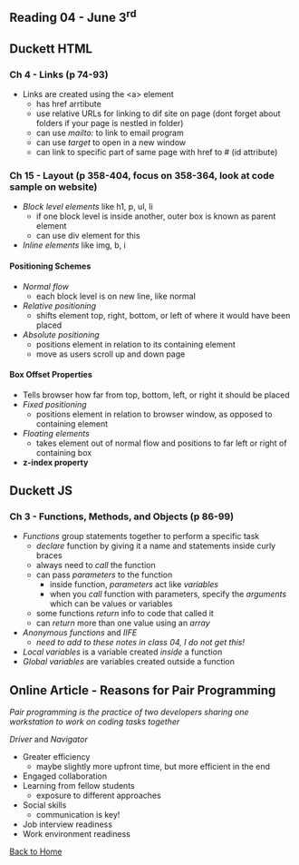 ## Reading 04 - June 3<sup>rd</sup>


## **Duckett HTML**

### Ch 4 - Links (p 74-93)
- Links are created using the \<a> element
  - has href arrtibute
  - use relative URLs for linking to dif site on page (dont forget about folders if your page is nestled in folder)
  - can use *mailto:* to link to email program
  - can use *target* to open in a new window  
  - can link to specific part of same page with href to # (id attribute)

### Ch 15 - Layout (p 358-404, focus on 358-364, look at code sample on website)
- *Block level elements* like h1, p, ul, li
  - if one block level is inside another, outer box is known as parent element
  - can use div element for this
- *Inline elements* like img, b, i

#### Positioning Schemes
- *Normal flow*
  - each block level is on new line, like normal
- *Relative positioning*
  - shifts element top, right, bottom, or left of where it would have been placed
- *Absolute positioning*
  - positions element in relation to its containing element
  - move as users scroll up and down page 

#### Box Offset Properties
- Tells browser how far from top, bottom, left, or right it should be placed
- *Fixed positioning*
  - positions element in relation to browser window, as opposed to containing element
- *Floating elements*
  - takes element out of normal flow and positions to far left or right of containing box
- **z-index property**

  
## **Duckett JS**

### Ch 3 - Functions, Methods, and Objects (p 86-99)
- *Functions* group statements together to perform a specific task
  - *declare* function by giving it a name and statements inside curly braces
  - always need to *call* the function
  - can pass *parameters* to the function
    - inside function, *parameters* act like *variables*
    - when you *call* function with parameters, specify the *arguments* which can be values or variables
  - some functions *return* info to code that called it
  - can *return* more than one value using an *array*
- *Anonymous functions* and *IIFE*
  - *need to add to these notes in class 04, I do not get this!*
  <!-- add to these notes!! -->
- *Local variables* is a variable created *inside* a function
- *Global variables* are variables created outside a function


## **Online Article** - Reasons for Pair Programming

*Pair programming is the practice of two developers sharing one workstation to work on coding tasks together*

*Driver* and *Navigator*

- Greater efficiency
  - maybe slightly more upfront time, but more efficient in the end
- Engaged collaboration
- Learning from fellow students
  - exposure to different approaches
- Social skills
  - communication is key!
- Job interview readiness
- Work environment readiness


[Back to Home](README.md)